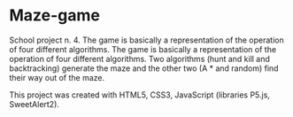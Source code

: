 # Maze-game
School project n. 4. The game is basically a representation of the operation of four different algorithms.
The game is basically a representation of the operation of four different algorithms. Two algorithms 
(hunt and kill and backtracking) generate the maze and the other 
two (A * and random) find their way out of the maze.

This project was created with HTML5, CSS3, JavaScript (libraries P5.js, SweetAlert2).
